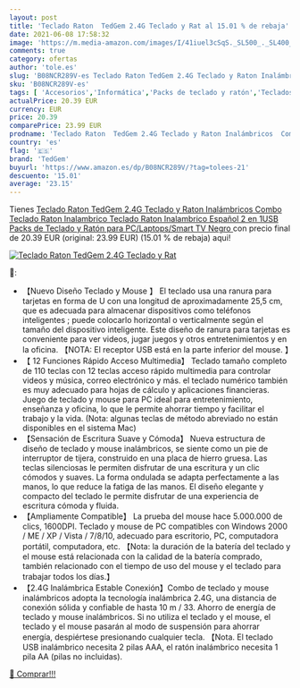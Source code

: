 ```yaml
---
layout: post
title: 'Teclado Raton  TedGem 2.4G Teclado y Rat al 15.01 % de rebaja'
date: 2021-06-08 17:58:32
image: 'https://m.media-amazon.com/images/I/41iuel3cSqS._SL500_._SL400_.jpg'
comments: true
category: ofertas
author: 'tole.es'
slug: 'B08NCR289V-es Teclado Raton TedGem 2.4G Teclado y Raton Inalámbricos...'
sku: 'B08NCR289V-es'
tags: [ 'Accesorios','Informática','Packs de teclado y ratón','Teclados, ratones y periféricos de entrada','smart','tedgem','tv', ]
actualPrice: 20.39 EUR
currency: EUR
price: 20.39
comparePrice: 23.99 EUR
prodname: 'Teclado Raton  TedGem 2.4G Teclado y Raton Inalámbricos  Combo Teclado Raton Inalambrico  Teclado Raton Inalambrico Español  2 en 1USB Packs de Teclado y Ratón para PC/Laptops/Smart TV  Negro '
country: 'es'
flag: '🇪🇸'
brand: 'TedGem'
buyurl: 'https://www.amazon.es/dp/B08NCR289V/?tag=tolees-21'
descuento: '15.01'
average: '23.15'
---
```


Tienes [Teclado Raton  TedGem 2.4G Teclado y Raton Inalámbricos  Combo Teclado Raton Inalambrico  Teclado Raton Inalambrico Español  2 en 1USB Packs de Teclado y Ratón para PC/Laptops/Smart TV  Negro ](https://www.amazon.es/dp/B08NCR289V/?tag=tolees-21) con precio final de  20.39 EUR (original: 23.99 EUR) (15.01 %  de rebaja) aqui!

[![Teclado Raton  TedGem 2.4G Teclado y Rat](https://m.media-amazon.com/images/I/41iuel3cSqS._SL500_._SL400_.jpg)](https://www.amazon.es/dp/B08NCR289V/?tag=tolees-21)

🔎:

- 【Nuevo Diseño Teclado y Mouse 】 El teclado usa una ranura para tarjetas en forma de U con una longitud de aproximadamente 25,5 cm, que es adecuada para almacenar dispositivos como teléfonos inteligentes ; puede colocarlo horizontal o verticalmente según el tamaño del dispositivo inteligente. Este diseño de ranura para tarjetas es conveniente para ver videos, jugar juegos y otros entretenimientos y en la oficina. 【NOTA: El receptor USB está en la parte inferior del mouse. 】
- 【 12 Funciones Rápido Acceso Multimedia】 Teclado tamaño completo de 110 teclas con 12 teclas acceso rápido multimedia para controlar videos y música, correo electrónico y más. el teclado numérico también es muy adecuado para hojas de cálculo y aplicaciones financieras. Juego de teclado y mouse para PC ideal para entretenimiento, enseñanza y oficina, lo que le permite ahorrar tiempo y facilitar el trabajo y la vida. (Nota: algunas teclas de método abreviado no están disponibles en el sistema Mac)
- 【Sensación de Escritura Suave y Cómoda】 Nueva estructura de diseño de teclado y mouse inalámbricos, se siente como un pie de interruptor de tijera, construido en una placa de hierro gruesa. Las teclas silenciosas le permiten disfrutar de una escritura y un clic cómodos y suaves. La forma ondulada se adapta perfectamente a las manos, lo que reduce la fatiga de las manos. El diseño elegante y compacto del teclado le permite disfrutar de una experiencia de escritura cómoda y fluida.
- 【Ampliamente Compatible】 La prueba del mouse hace 5.000.000 de clics, 1600DPI. Teclado y mouse de PC compatibles con Windows 2000 / ME / XP / Vista / 7/8/10, adecuado para escritorio, PC, computadora portátil, computadora, etc. 【Nota: la duración de la batería del teclado y el mouse está relacionada con la calidad de la batería comprado, también relacionado con el tiempo de uso del mouse y el teclado para trabajar todos los días.】
- 【2.4G Inalámbrica Estable Conexión】Combo de teclado y mouse inalámbricos adopta la tecnología inalámbrica 2.4G, una distancia de conexión sólida y confiable de hasta 10 m / 33. Ahorro de energía de teclado y mouse inalámbricos. Si no utiliza el teclado y el mouse, el teclado y el mouse pasarán al modo de suspensión para ahorrar energía, despiértese presionando cualquier tecla. 【Nota. El teclado USB inalámbrico necesita 2 pilas AAA, el ratón inalámbrico necesita 1 pila AA (pilas no incluidas).

[🛒 Comprar!!!](https://www.amazon.es/dp/B08NCR289V/?tag=tolees-21)
